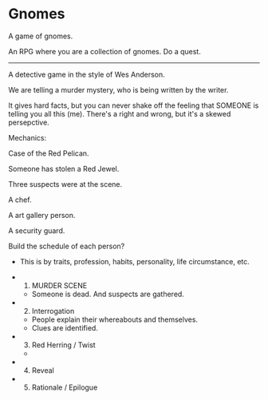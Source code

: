 # Gnomes

A game of gnomes.

An RPG where you are a collection of gnomes. Do a quest.




---

A detective game in the style of Wes Anderson. 

We are telling a murder mystery, who is being written by the writer.

It gives hard facts, but you can never shake off the feeling that SOMEONE is telling you all this (me). There's a right and wrong, but it's a skewed persepctive.


Mechanics:

Case of the Red Pelican.

Someone has stolen a Red Jewel.

Three suspects were at the scene.

A chef.

A art gallery person.

A security guard.


Build the schedule of each person?
- This is by traits, profession, habits, personality, life circumstance, etc.

- 1. MURDER SCENE
    - Someone is dead. And suspects are gathered.
- 2. Interrogation
    - People explain their whereabouts and themselves.
    - Clues are identified.
- 3. Red Herring / Twist
    - 
- 4. Reveal
- 5. Rationale / Epilogue
